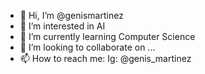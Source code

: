 - 👋 Hi, I’m @genismartinez
- 👀 I’m interested in AI
- 🌱 I’m currently learning Computer Science
- 💞️ I’m looking to collaborate on ...
- 📫 How to reach me: Ig: @genis_martinez

<!---
genismartinez/genismartinez is a ✨ special ✨ repository because its `README.md` (this file) appears on your GitHub profile.
You can click the Preview link to take a look at your changes.
--->
